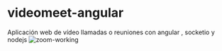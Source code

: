 # videomeet-angular
Aplicación web de vídeo llamadas o reuniones con angular , socketio y nodejs
![zoom-working](https://github.com/MosviRS/videomeet-angular/assets/33562426/16c2a017-ef4f-4daa-ac9d-b5e9e45d597c)
